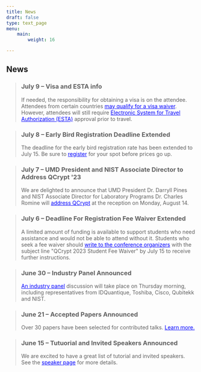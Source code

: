 ```yaml
---
title: News
draft: false
type: text_page
menu:
    main:
        weight: 16

---
```


## News
	
> <h3>July 9 – <strong>Visa and ESTA info</h3></strong><body style="text-align:left">If needed, the responsibility for obtaining a visa is on the attendee. Attendees from certain countries <a style="color: blue" href="https://esta.cbp.dhs.gov/esta">may qualify for a visa waiver</a>. However, attendees will still require <a style="color: blue" href="https://esta.cbp.dhs.gov/esta">Electronic System for Travel Authorization (ESTA)</a> approval prior to travel.</body>

> <h3>July 8 – <strong>Early Bird Registration Deadline Extended</h3></strong><body style="text-align:left">The deadline for the early bird registration rate has been extended to July 15. Be sure to <a style="color: blue" href="/registration">register</a> for your spot before prices go up.</body>
		
> <h3>July 7 – <strong>UMD President and NIST Associate Director to Address QCrypt '23</h3></strong><body style="text-align:left">We are delighted to announce that UMD President Dr. Darryll Pines and NIST Associate Director for Laboratory Programs Dr. Charles Romine will <a style="color: blue" href="/speakers">address QCrypt</a> at the reception on Monday, August 14.</body>
		
> <h3>July 6 – <strong>Deadline For Registration Fee Waiver Extended</strong></h3> <body style="text-align:left">A limited amount of funding is available to support students who need assistance and would not be able to attend without it. Students who seek a fee waiver should <a style="color: blue" href="mailto:2023@qcrypt.net?subject=Sponsorship Enquiry">write to the conference organizers</a> with the subject line "QCrypt 2023 Student Fee Waiver" by July 15 to receive further instructions.</a>

> <h3>June 30 – <strong>Industry Panel Announced</strong></h3><body style="text-align:left"><a style="color: blue" href="/speakers">An industry panel</a> discussion will take place on Thursday morning, including representatives from IDQuantique, Toshiba, Cisco, Qubitekk and NIST.

> <h3>June 21 – <strong>Accepted Papers Announced</h3></strong><body style="text-align:left">Over 30 papers have been selected for contributed talks. <a style="color: blue" href="/accepted-papers">Learn more.</a></body>

> <h3>June 15 – <strong>Tutuorial and Invited Speakers Announced</h3></strong><body style="text-align:left">We are excited to have a great list of tutorial and invited speakers. See the <a style="color: blue" href="/speakers">speaker page</a> for more details.</body>
		
